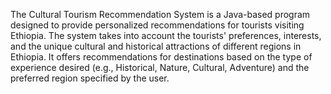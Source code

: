 The Cultural Tourism Recommendation System is a Java-based program designed to provide personalized recommendations for tourists visiting Ethiopia. The system takes into account the tourists' preferences, interests, and the unique cultural and historical attractions of different regions in Ethiopia. It offers recommendations for destinations based on the type of experience desired (e.g., Historical, Nature, Cultural, Adventure) and the preferred region specified by the user. 


